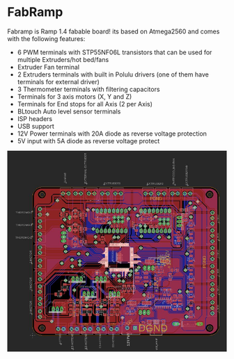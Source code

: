# FabRamp

Fabramp is Ramp 1.4 fabable board! its based on Atmega2560 and comes with the following features:
- 6 PWM terminals with STP55NF06L transistors that can be used for multiple Extruders/hot bed/fans
- Extruder Fan terminal
- 2 Extruders terminals with built in Polulu drivers (one of them have terminals for external driver)
- 3 Thermometer terminals with filtering capacitors
- Terminals for 3 axis motors (X, Y and Z)
- Terminals for End stops for all Axis (2 per Axis)
- BLtouch Auto level sensor terminals
- ISP headers
- USB support
- 12V Power terminals with 20A diode as reverse voltage protection
- 5V input with 5A diode as reverse voltage protect

![](image.JPG)
